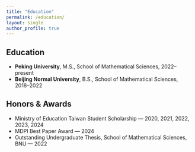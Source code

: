 ```yaml
---
title: "Education"
permalink: /education/
layout: single
author_profile: true
---
```


## Education

- **Peking University**, M.S., School of Mathematical Sciences, 2022–present  
- **Beijing Normal University**, B.S., School of Mathematical Sciences, 2018–2022

## Honors & Awards

- Ministry of Education Taiwan Student Scholarship — 2020, 2021, 2022, 2023, 2024   
- MDPI Best Paper Award — 2024  
- Outstanding Undergraduate Thesis, School of Mathematical Sciences, BNU — 2022  
